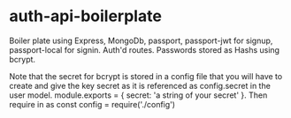 # auth-api-boilerplate

Boiler plate using Express, MongoDb, passport, passport-jwt for signup, passport-local for signin. Auth'd routes. 
Passwords stored as Hashs using bcrypt. 

Note that the secret for bcrypt is stored in a config file that you will have to create and give the key secret as it is referenced as config.secret in the user model. module.exports = { secret: 'a string of your secret' }. Then require in as const config = require('./config')
